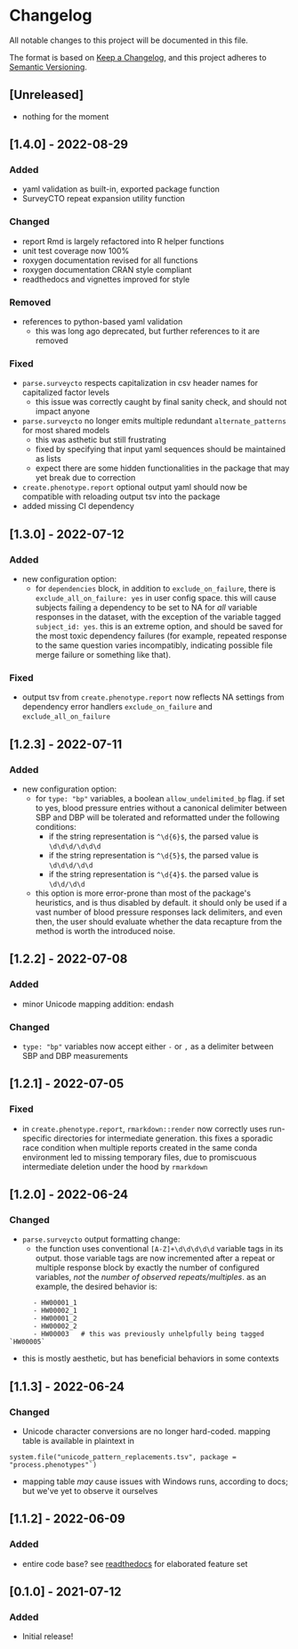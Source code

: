 # Changelog
All notable changes to this project will be documented in this file.

The format is based on [Keep a Changelog](https://keepachangelog.com/en/1.0.0/),
and this project adheres to [Semantic Versioning](https://semver.org/spec/v2.0.0.html).

## [Unreleased]

- nothing for the moment


## [1.4.0] - 2022-08-29

### Added
- yaml validation as built-in, exported package function
- SurveyCTO repeat expansion utility function
### Changed
- report Rmd is largely refactored into R helper functions
- unit test coverage now 100%
- roxygen documentation revised for all functions
- roxygen documentation CRAN style compliant
- readthedocs and vignettes improved for style
### Removed
- references to python-based yaml validation
  - this was long ago deprecated, but further references to it are removed
### Fixed
- `parse.surveycto` respects capitalization in csv header names for capitalized factor levels
  - this issue was correctly caught by final sanity check, and should not impact anyone
- `parse.surveycto` no longer emits multiple redundant `alternate_patterns` for most shared models
  - this was asthetic but still frustrating
  - fixed by specifying that input yaml sequences should be maintained as lists 
  - expect there are some hidden functionalities in the package that may yet break due to correction
- `create.phenotype.report` optional output yaml should now be compatible with reloading output tsv into the package
- added missing CI dependency


## [1.3.0] - 2022-07-12

### Added
- new configuration option:
  - for `dependencies` block, in addition to `exclude_on_failure`, there is `exclude_all_on_failure: yes` in user config space. this will cause subjects failing a dependency to be set to NA for _all_ variable responses in the dataset, with the exception of the variable tagged `subject_id: yes`. this is an extreme option, and should be saved for the most toxic dependency failures (for example, repeated response to the same question varies incompatibly, indicating possible file merge failure or something like that).
### Fixed
- output tsv from `create.phenotype.report` now reflects NA settings from dependency error handlers `exclude_on_failure` and `exclude_all_on_failure`

## [1.2.3] - 2022-07-11

### Added
- new configuration option:
  - for `type: "bp"` variables, a boolean `allow_undelimited_bp` flag. if set to yes, blood pressure entries without a canonical delimiter between SBP and DBP will be tolerated and reformatted under the following conditions:
	- if the string representation is `^\d{6}$`, the parsed value is `\d\d\d/\d\d\d`
    - if the string representation is `^\d{5}$`, the parsed value is `\d\d\d/\d\d`
	- if the string representation is `^\d{4}$`. the parsed value is `\d\d/\d\d`
  - this option is more error-prone than most of the package's heuristics, and is thus disabled by default. it should only be used if a vast number of blood pressure responses lack delimiters, and even then, the user should evaluate whether the data recapture from the method is worth the introduced noise.

## [1.2.2] - 2022-07-08

### Added
- minor Unicode mapping addition: endash
### Changed
- `type: "bp"` variables now accept either `-` or `,` as a delimiter between SBP and DBP measurements

## [1.2.1] - 2022-07-05

### Fixed
- in `create.phenotype.report`, `rmarkdown::render` now correctly uses run-specific directories for intermediate generation. this fixes a sporadic race condition when multiple reports created in the same conda environment led to missing temporary files, due to promiscuous intermediate deletion under the hood by `rmarkdown`

## [1.2.0] - 2022-06-24

### Changed
- `parse.surveycto` output formatting change:
  - the function uses conventional `[A-Z]+\d\d\d\d\d` variable tags in its output. those variable tags are now incremented after a repeat or multiple response block by exactly the number of configured variables, _not_ the _number of observed repeats/multiples_. as an example, the desired behavior is:
```{yaml}
      - HW00001_1
      - HW00002_1
      - HW00001_2
      - HW00002_2
      - HW00003   # this was previously unhelpfully being tagged `HW00005`
```
  - this is mostly aesthetic, but has beneficial behaviors in some contexts

## [1.1.3] - 2022-06-24

### Changed
- Unicode character conversions are no longer hard-coded. mapping table is available in plaintext in

```{r}
system.file("unicode_pattern_replacements.tsv", package = "process.phenotypes"`)
```

- mapping table _may_ cause issues with Windows runs, according to docs; but we've yet to observe it ourselves

## [1.1.2] - 2022-06-09

### Added
- entire code base? see [readthedocs](https://54geneprocessphenotypes.readthedocs.io/en/latest/) for elaborated feature set

## [0.1.0] - 2021-07-12
### Added
- Initial release!




[//]: # (- Added)
[//]: # (- Changed)
[//]: # (- Deprecated)
[//]: # (- Removed)
[//]: # (- Fixed)
[//]: # (- Security)
